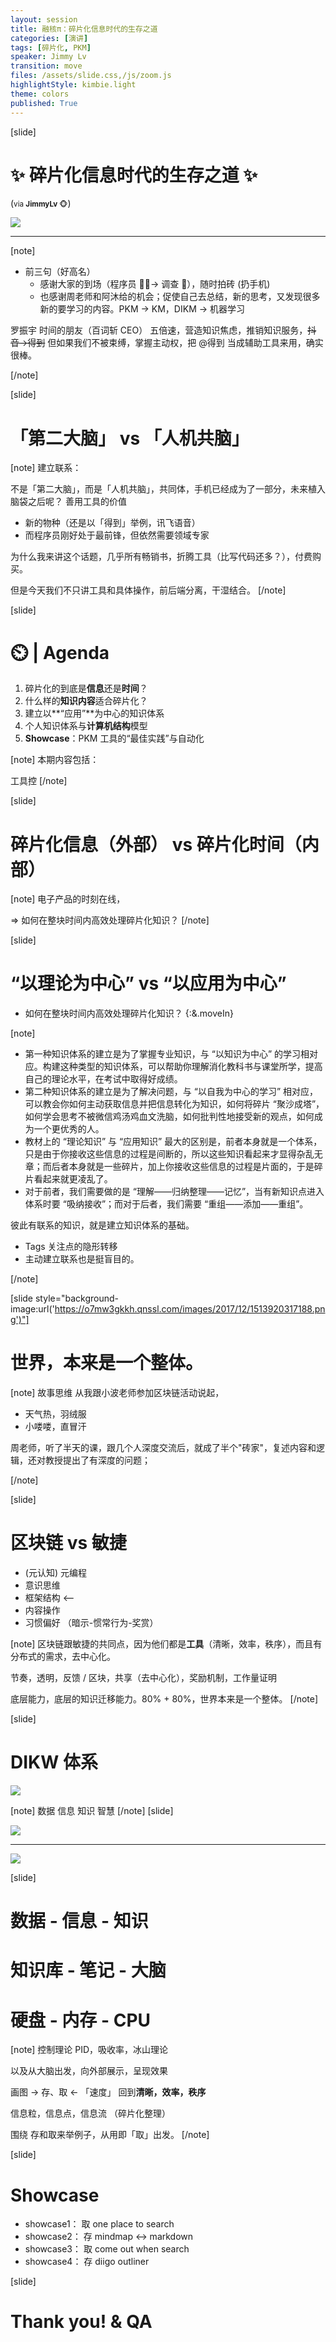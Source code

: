 ```yaml
---
layout: session
title: 融核π：碎片化信息时代的生存之道
categories: [演讲]
tags: [碎片化, PKM]
speaker: Jimmy Lv
transition: move
files: /assets/slide.css,/js/zoom.js
highlightStyle: kimbie.light
theme: colors
published: True
---
```


[slide]

# ✨ 碎片化信息时代的生存之道 ✨

(<small>via <strong>JimmyLv </strong>🐵</small>)

![](https://lh4.googleusercontent.com/W6u_D93FOO6XWqSR7JA0enMDGWs77nsTo1BKeeJi6DoqgvlkW0U3gOL731rBe7K51BS4fOBuvWbEKOfp_vhs8ne3Olm_lbRMLn5GihBpOkTcVuJjQoRDEqFg1xAwL8dvbptf85vJ)

------

[note]
  - 前三句（好高名）
    + 感谢大家的到场（程序员 👨‍💻‍-> 调查 🙋），随时拍砖 (扔手机)
    + 也感谢周老师和阿沐给的机会；促使自己去总结，新的思考，又发现很多新的要学习的内容。PKM -> KM，DIKM -> 机器学习

罗振宇 时间的朋友（百词斩 CEO） 五倍速，营造知识焦虑，推销知识服务，~~抖音->得到~~
但如果我们不被束缚，掌握主动权，把 @得到 当成辅助工具来用，确实很棒。

[/note]

[slide]

# 「第二大脑」 vs 「人机共脑」

[note]
建立联系：

不是「第二大脑」，而是「人机共脑」，共同体，手机已经成为了一部分，未来植入脑袋之后呢？
善用工具的价值
* 新的物种（还是以「得到」举例，讯飞语音）
* 而程序员刚好处于最前锋，但依然需要领域专家

为什么我来讲这个话题，几乎所有畅销书，折腾工具（比写代码还多？），付费购买。

但是今天我们不只讲工具和具体操作，前后端分离，干湿结合。
[/note]

[slide]

# ⏲️ | Agenda

1. 碎片化的到底是**信息**还是**时间**？
2. 什么样的**知识内容**适合碎片化？
3. 建立以**“应用”**为中心的知识体系
4. 个人知识体系与**计算机结构**模型
5. **Showcase**：PKM 工具的“最佳实践”与自动化

[note]
本期内容包括：

工具控
[/note]


[slide]

# 碎片化信息（外部） vs 碎片化时间（内部）

[note]
电子产品的时刻在线，

=> 如何在整块时间内高效处理碎片化知识？
[/note]


[slide]

# “以理论为中心” vs “以应用为中心”

- 如何在整块时间内高效处理碎片化知识？ {:&.moveIn}

[note]

- 第一种知识体系的建立是为了掌握专业知识，与 “以知识为中心” 的学习相对应。构建这种类型的知识体系，可以帮助你理解消化教科书与课堂所学，提高自己的理论水平，在考试中取得好成绩。
- 第二种知识体系的建立是为了解决问题，与 “以自我为中心的学习” 相对应，可以教会你如何主动获取信息并把信息转化为知识，如何将碎片 “聚沙成塔”，如何学会思考不被微信鸡汤鸡血文洗脑，如何批判性地接受新的观点，如何成为一个更优秀的人。
- 教材上的 “理论知识” 与 “应用知识” 最大的区别是，前者本身就是一个体系，只是由于你接收这些信息的过程是间断的，所以这些知识看起来才显得杂乱无章；而后者本身就是一些碎片，加上你接收这些信息的过程是片面的，于是碎片看起来就更凌乱了。
- 对于前者，我们需要做的是 “理解——归纳整理——记忆”，当有新知识点进入体系时要 “吸纳接收”；而对于后者，我们需要 “重组——添加——重组”。

彼此有联系的知识，就是建立知识体系的基础。

- Tags 关注点的隐形转移
- 主动建立联系也是挺盲目的。

[/note]

[slide style="background-image:url('https://o7mw3gkkh.qnssl.com/images/2017/12/1513920317188.png')"]

# 世界，本来是一个整体。

[note]
故事思维 从我跟小波老师参加区块链活动说起，
- 天气热，羽绒服
- 小喽喽，直冒汗

周老师，听了半天的课，跟几个人深度交流后，就成了半个"砖家"，复述内容和逻辑，还对教授提出了有深度的问题；

[/note]

[slide]

# 区块链 vs 敏捷

- (元认知)  元编程
- 意识思维  
- 框架结构  <--
- 内容操作  
- 习惯偏好 （暗示-惯常行为-奖赏）

[note]
区块链跟敏捷的共同点，因为他们都是**工具**（清晰，效率，秩序），而且有分布式的需求，去中心化。

节奏，透明，反馈  / 区块，共享（去中心化），奖励机制，工作量证明

底层能力，底层的知识迁移能力。80% + 80%，世界本来是一个整体。
[/note]

[slide]

# DIKW 体系

![](https://cdn.elezea.com/images/dikw-pyramid.jpg)

[note]
数据
信息
知识
智慧
[/note]
[slide]

![](https://webcourseworks.com/wp-content/uploads/2017/04/DIKW-6.png)

------

![](http://o7mw3gkkh.qnssl.com/images/2016/1523444746311.png)

[slide]

# 数据 - 信息 - 知识
# 知识库 - 笔记 - 大脑
# 硬盘 - 内存 - CPU

[note]
控制理论 PID，吸收率，冰山理论

以及从大脑出发，向外部展示，呈现效果

画图  -> 存、取 <-  「速度」  回到**清晰，效率，秩序**

信息粒，信息点，信息流 （碎片化整理）

围绕 存和取来举例子，从用即「取」出发。
[/note]

[slide]

# Showcase

- showcase1： 取 one place to search
- showcase2： 存 mindmap <-> markdown
- showcase3： 取 come out when search
- showcase4： 存 diigo outliner

[slide]

# Thank you! & QA
